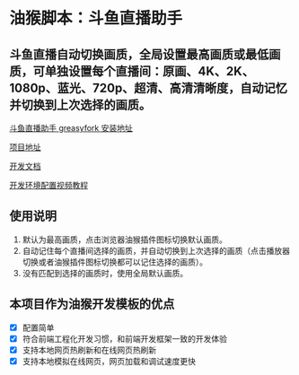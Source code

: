 # 油猴脚本：斗鱼直播助手

## 斗鱼直播自动切换画质，全局设置最高画质或最低画质，可单独设置每个直播间：原画、4K、2K、1080p、蓝光、720p、超清、高清清晰度，自动记忆并切换到上次选择的画质。

[斗鱼直播助手 greasyfork 安装地址](https://greasyfork.org/zh-CN/scripts/430268-%E6%96%97%E9%B1%BC%E7%9B%B4%E6%92%AD%E5%8A%A9%E6%89%8B)

[项目地址](https://github.com/Eished/douyu-helper)

[开发文档](https://github.com/Eished/douyu-helper/tree/main/docs)

[开发环境配置视频教程](https://www.bilibili.com/video/BV1oB4y1478c?spm_id_from=333.999.0.0)

## 使用说明

1. 默认为最高画质，点击浏览器油猴插件图标切换默认画质。
2. 自动记住每个直播间选择的画质，并自动切换到上次选择的画质（点击播放器切换或者油猴插件图标切换都可以记住选择的画质）。
3. 没有匹配到选择的画质时，使用全局默认画质。

## 本项目作为油猴开发模板的优点

- [x] 配置简单
- [x] 符合前端工程化开发习惯，和前端开发框架一致的开发体验
- [x] 支持本地网页热刷新和在线网页热刷新
- [x] 支持本地模拟在线网页，网页加载和调试速度更快
